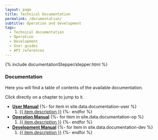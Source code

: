 ```yaml
---
layout: page
title: Technical Documentation
permalink: /documentation/
subtitle: Operation and development
tags:
  - Technical documentation
  - Operation
  - Development
  - User guides
  - API references
---
```


<!-- Show the current active documentation page -->
{% include documentationStepper/stepper.html %}

### Documentation

Here you will find a table of contents of the available documentation.

Click directly on a chapter to jump to it.

- [**User Manual**](/documentation/user/overview)
{%- for item in site.data.documentation-user %}
    1. <a href="{{ item.path }}" onclick="updateStepper('User Manual', '{{ item.title }}', '{{ item.path }}')">{{ item.description }}</a>
{%- endfor %}
- [**Operation Manual**](/documentation/admin/overview)
{%- for item in site.data.documentation-op %}
    1. <a href="{{ item.path }}" onclick="updateStepper('Operation Manual', '{{ item.title }}', '{{ item.path }}')">{{ item.description }}</a>
{%- endfor %}
- [**Development Manual**](/documentation/dev/overview)
{%- for item in site.data.documentation-dev %}
    1. <a href="{{ item.path }}" onclick="updateStepper('Development Manual', '{{ item.title }}', '{{ item.path }}')">{{ item.description }}</a>
{%- endfor %}
